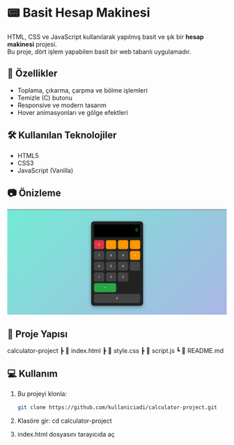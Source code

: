 # 📟 Basit Hesap Makinesi

HTML, CSS ve JavaScript kullanılarak yapılmış basit ve şık bir **hesap makinesi** projesi.  
Bu proje, dört işlem yapabilen basit bir web tabanlı uygulamadır.

## 🚀 Özellikler
- Toplama, çıkarma, çarpma ve bölme işlemleri
- Temizle (C) butonu
- Responsive ve modern tasarım
- Hover animasyonları ve gölge efektleri

## 🛠️ Kullanılan Teknolojiler
- HTML5
- CSS3
- JavaScript (Vanilla)

## 📷 Önizleme
![Calculator Screenshot](screenshot.png)

## 📂 Proje Yapısı
calculator-project
┣ 📄 index.html
┣ 📄 style.css
┣ 📄 script.js
┗ 📄 README.md


## 💻 Kullanım
1. Bu projeyi klonla:
   ```bash
   git clone https://github.com/kullaniciadi/calculator-project.git

2. Klasöre gir:
    cd calculator-project

3. index.html dosyasını tarayıcıda aç
